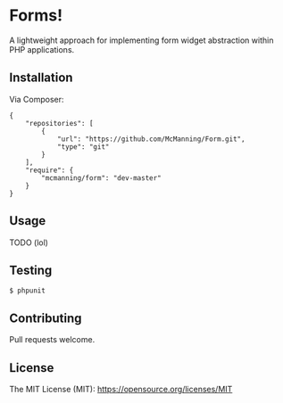 
# Forms!

A lightweight approach for implementing form widget abstraction within PHP applications. 

## Installation

Via Composer:
```
{
    "repositories": [
        {
            "url": "https://github.com/McManning/Form.git",
            "type": "git"
        }
    ],
    "require": {
        "mcmanning/form": "dev-master"
    }
}
```

## Usage

TODO (lol)

## Testing
```
$ phpunit
```

## Contributing

Pull requests welcome.

## License

The MIT License (MIT): https://opensource.org/licenses/MIT
